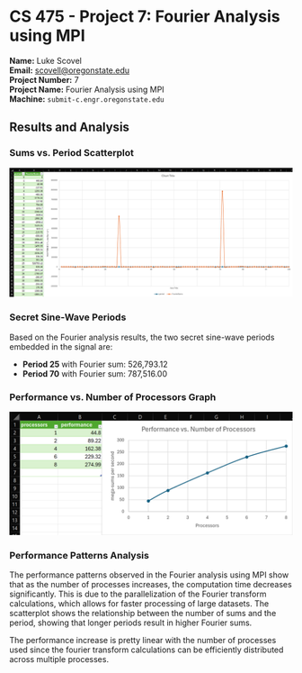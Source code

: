 # CS 475 - Project 7: Fourier Analysis using MPI
**Name:** Luke Scovel  
**Email:** scovell@oregonstate.edu  
**Project Number:** 7  
**Project Name:** Fourier Analysis using MPI  
**Machine:** `submit-c.engr.oregonstate.edu`

## Results and Analysis

### Sums vs. Period Scatterplot
![Sums vs Period Scatterplot](image-1.png)

### Secret Sine-Wave Periods
Based on the Fourier analysis results, the two secret sine-wave periods embedded in the signal are:
- **Period 25** with Fourier sum: 526,793.12
- **Period 70** with Fourier sum: 787,516.00

### Performance vs. Number of Processors Graph
![Performance vs Number of Processors](image.png) 

### Performance Patterns Analysis

The performance patterns observed in the Fourier analysis using MPI show that as the number of processes increases, the computation time decreases significantly. This is due to the parallelization of the Fourier transform calculations, which allows for faster processing of large datasets. The scatterplot shows the relationship between the number of sums and the period, showing that longer periods result in higher Fourier sums.

The performance increase is pretty linear with the number of processes used since the fourier transform calculations can be efficiently distributed across multiple processes.